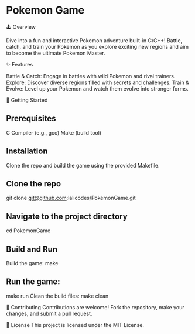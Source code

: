 # Pokemon Game


🕹️ Overview

Dive into a fun and interactive Pokemon adventure built-in C/C++! Battle, catch, and train your Pokemon as you explore exciting new regions and aim to become the ultimate Pokemon Master.

✨ Features

Battle & Catch: Engage in battles with wild Pokemon and rival trainers.
Explore: Discover diverse regions filled with secrets and challenges.
Train & Evolve: Level up your Pokemon and watch them evolve into stronger forms.

🚀 Getting Started

## Prerequisites
C Compiler (e.g., gcc)
Make (build tool)

## Installation
Clone the repo and build the game using the provided Makefile.

## Clone the repo
git clone git@github.com:lalicodes/PokemonGame.git

## Navigate to the project directory
cd PokemonGame

## Build and Run
Build the game:
make

## Run the game:

make run
Clean the build files:
make clean


🤝 Contributing
Contributions are welcome! Fork the repository, make your changes, and submit a pull request.

📜 License
This project is licensed under the MIT License.


